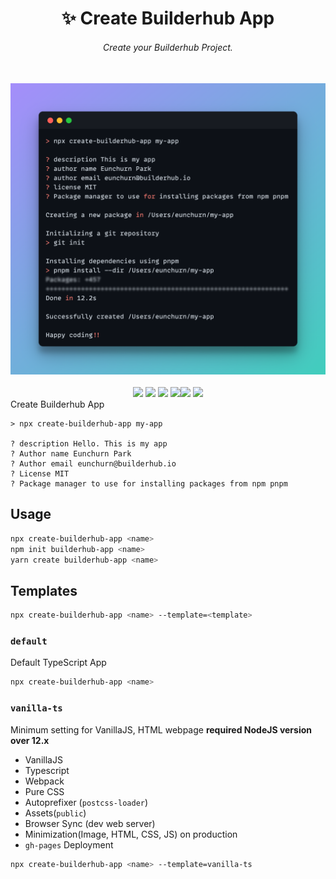 <div align="center">
<h1 align="center">✨ Create Builderhub App</h1>
<h6>Create your Builderhub Project.</h6>
<br/>
<img src="https://raw.githubusercontent.com/builderhub-platform/create-builderhub-app/master/.github/assets/create-builderhub-app.png" alt="screenshot"/>
<br/><br/>
<a href="https://github.com/builderhub-platform/create-builderhub-app/actions/workflows/publish.yml"><img src="https://github.com/builderhub-platform/create-builderhub-app/actions/workflows/publish.yml/badge.svg"></a>
<a href="https://npmjs.org/package/create-builderhub-app"><img src="https://img.shields.io/npm/dw/create-builderhub-app"/></a>
<img src="https://img.shields.io/bundlephobia/minzip/create-builderhub-app"> <img src="https://img.shields.io/github/issues/builderhub-platform/create-builderhub-app"><img src="https://img.shields.io/npm/v/create-builderhub-app"> <img src="https://img.shields.io/npm/l/create-builderhub-app">
</div>
Create Builderhub App

```
> npx create-builderhub-app my-app

? description Hello. This is my app
? Author name Eunchurn Park
? Author email eunchurn@builderhub.io
? License MIT
? Package manager to use for installing packages from npm pnpm
```

## Usage

```bash
npx create-builderhub-app <name>
npm init builderhub-app <name>
yarn create builderhub-app <name>
```

## Templates

```bash
npx create-builderhub-app <name> --template=<template>
```

### `default`

Default TypeScript App

```bash
npx create-builderhub-app <name>
```

### `vanilla-ts`

Minimum setting for VanillaJS, HTML webpage
**required NodeJS version over 12.x**

- VanillaJS
- Typescript
- Webpack
- Pure CSS
- Autoprefixer (`postcss-loader`)
- Assets(`public`)
- Browser Sync (dev web server)
- Minimization(Image, HTML, CSS, JS) on production
- `gh-pages` Deployment

```bash
npx create-builderhub-app <name> --template=vanilla-ts
```
